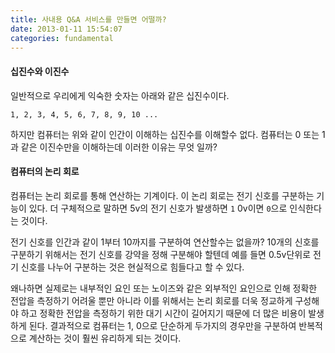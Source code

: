 ```yaml
---
title: 사내용 Q&A 서비스를 만들면 어떨까?
date: 2013-01-11 15:54:07
categories: fundamental
---
```



#### 십진수와 이진수

일반적으로 우리에게 익숙한 숫자는 아래와 같은 십진수이다.

```
1, 2, 3, 4, 5, 6, 7, 8, 9, 10 ...
```

하지만 컴퓨터는 위와 같이 인간이 이해하는 십진수를 이해할수 없다. 컴퓨터는 0 또는 1과 같은 이진수만을 이해하는데 이러한 이유는 무엇 일까?


#### 컴퓨터의 논리 회로

컴퓨터는 논리 회로를 통해 연산하는 기계이다. 이 논리 회로는 전기 신호를 구분하는 기능이 있다. 더 구체적으로 말하면 5v의 전기 신호가 발생하면 `1` 0v이면 `0`으로 인식한다는 것이다. 

전기 신호를 인간과 같이 1부터 10까지를 구분하여 연산할수는 없을까? 10개의 신호를 구분하기 위해서는 전기 신호를 강약을 정해 구분해야 할텐데 예를 들면 0.5v단위로 전기 신호를 나누어 구분하는 것은 현실적으로 힘들다고 할 수 있다.

왜나하면 실제로는 내부적인 요인 또는 노이즈와 같은 외부적인 요인으로 인해 정확한 전압을 측정하기 어려울 뿐만 아니라 이를 위해서는 논리 회로를 더욱 정교하게 구성해야 하고 정확한 전압을 측정하기 위한 대기 시간이 길어지기 때문에 더 많은 비용이 발생하게 된다. 결과적으로 컴퓨터는 1, 0으로 단순하게 두가지의 경우만을 구분하여 반복적으로 계산하는 것이 훨씬 유리하게 되는 것이다. 

